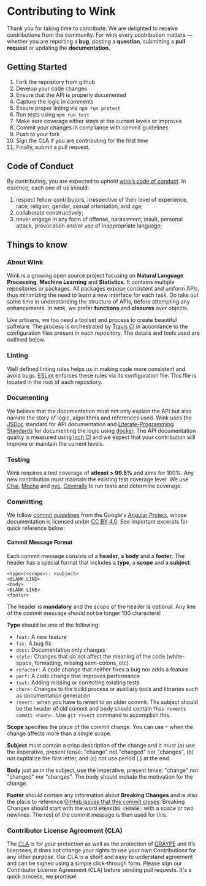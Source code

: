 # Contributing to Wink

Thank you for taking time to contribute. We are delighted to receive contributions from the community. For wink every contribution matters — whether you are reporting a **bug**, posting a **question**, submitting a **pull request** or updating the **documentation**.

## Getting Started
1. Fork the repository from github
2. Develop your code changes
3. Ensure that the API is properly documented
4. Capture the logic in comments
4. Ensure proper linting via  `npm run pretest`
5. Run tests using `npm run test`
6. Make sure coverage either stays at the current levels or improves
7. Commit your changes in compliance with commit guidelines
8. Push to your fork
9. Sign the CLA if you are contributing for the first time
10. Finally, submit a pull request.


## Code of Conduct
By contributing, you are expected to uphold [wink’s code of conduct](CODE_OF_CONDUCT.md). In essence, each one of us should:

1. respect fellow contributors, irrespective of their level of experience, race, religion, gender, sexual orientation, and age;
2. collaborate constructively;
3. never engage in any form of offense, harassment,  insult, personal attack, provocation and/or use of inappropriate language;



## Things to know
### About Wink
Wink is a growing open source project focusing on **Natural Language Processing**, **Machine Learning** and **Statistics**. It contains multiple repositories or packages. All packages expose consistent and uniform APIs, thus minimizing the need to learn a new interface for each task. Do take out some time in understanding the structure of APIs, before attempting any enhancements. In wink, we prefer **functions** and **closures** over objects.

Like artisans, we too need a toolset and process to create beautiful software. The process is orchestrated by [Travis CI](https://travis-ci.org/) in accordance to the configuration files present in each repository. The details and tools used are outlined below.


### Linting
Well defined linting rules helps us in making code more consistent and avoid bugs. [ESLint](https://eslint.org) enforces these rules via its configuration file. This file is located in the root of each repository.


### Documenting
We believe that the documentation must not only explain the API but also narrate the story of logic, algorithms and references used. Wink uses the [JSDoc](http://usejsdoc.org/) standard for API documentation and [Literate-Programming Standards](https://en.wikipedia.org/wiki/Literate_programming) for documenting the logic using [docker](http://jbt.github.io/docker/src/docker.js.html). The API documentation quality is measured using [Inch CI](https://inch-ci.org/) and we expect that your contribution will improve or maintain the current levels.

### Testing
Wink requires a test coverage of **atleast > 99.5%** and aims for 100%. Any new contribution must maintain the existing test coverage level. We use [Chai](http://chaijs.com/), [Mocha](https://mochajs.org/) and [nyc](https://github.com/istanbuljs/nyc), [Coveralls](https://coveralls.io/) to run tests and determine coverage.

### Committing
We follow [commit guidelines](https://github.com/angular/angular.js/blob/master/DEVELOPERS.md#commits) from the Google's [Angular Project](https://angular.io/), whose documentation is licensed under [CC BY 4.0](https://creativecommons.org/licenses/by/4.0/). See important excerpts for quick reference below:

#### Commit Message Format
Each commit message consists of a **header**, a **body** and a **footer**. The header has a special format that includes a **type**, a **scope** and a **subject**:

    <type>(<scope>): <subject>
    <BLANK LINE>
    <body>
    <BLANK LINE>
    <footer>

The header is **mandatory** and the scope of the header is optional. Any line of the commit message should not be longer 100 characters!

**Type** should be one of the following:

- `feat:` A new feature
- `fix:` A bug fix
- `docs:` Documentation only changes
- `style:` Changes that do not affect the meaning of the code (white-space, formatting, missing semi-colons, etc)
- `refactor:` A code change that neither fixes a bug nor adds a feature
- `perf:` A code change that improves performance
- `test:` Adding missing or correcting existing tests
- `chore:` Changes to the build process or auxiliary tools and libraries such as documentation generation
- `revert:` when you have to revert to an older commit. Ths subject should be the header of old  commit and body should contain `This reverts commit <hash>.` Use `git revert` command to accomplish this.

**Scope** specifies the  place of the commit change. You can use `*` when the change affects more than a single scope.

**Subject** must contain a crisp description of the change and it must (a) use the imperative, present tense: "change" not "changed" nor "changes", (b) not capitalize the first letter, and (c) not use period (.) at the end.

**Body** just as in the subject, use the imperative, present tense: "change" not "changed" nor "changes". The body should include the motivation for the change.

**Footer** should contain any information about **Breaking Changes** and is also the place to reference [GitHub issues that this commit closes](https://help.github.com/articles/closing-issues-via-commit-messages/). Breaking Changes should start with the word `BREAKING CHANGE:` with a space or two newlines. The rest of the commit message is then used for this.


### Contributor License Agreement (CLA)

The [CLA](https://gist.github.com/sanjayaksaxena/8b96d3d4f2be6cdc0f28a5839d5a5b2a) is for your protection as well as the protection of [GRAYPE](http://graype.in) and it’s licensees; it does not change your rights to use your own Contributions for any other purpose. Our CLA is a short and easy to understand agreement and can be signed using a simple click-through form.  Please sign our Contributor License Agreement (CLA) before sending pull requests. It's a quick process, we promise!
